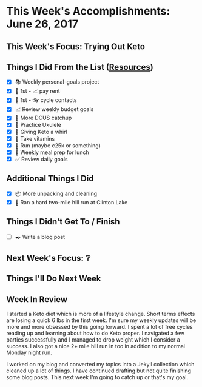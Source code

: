 # This Week's Accomplishments: June 26, 2017

## This Week's Focus: Trying Out Keto

## Things I Did From the List ([Resources](resources.md))

- [x] :books: Weekly personal-goals project
- [x] :calendar: 1st - :chart_with_upwards_trend: pay rent
- [x] :calendar: 1st - :eyeglasses: cycle contacts
- [x] :chart_with_upwards_trend: Review weekly budget goals
- [x] :evergreen_tree: More DCUS catchup
- [x] :guitar: Practice Ukulele
- [x] :muscle: Giving Keto a whirl
- [x] :muscle: Take vitamins
- [x] :running: Run (maybe c25k or something)
- [x] :stew: Weekly meal prep for lunch
- [x] :white_check_mark: Review daily goals

## Additional Things I Did

- [x] :package: More unpacking and cleaning
- [x] :running: Ran a hard two-mile hill run at Clinton Lake

## Things I Didn't Get To / Finish

- [ ] :black_nib: Write a blog post

## Next Week's Focus: :grey_question:

## Things I'll Do Next Week

## Week In Review

I started a Keto diet which is more of a lifestyle change. Short terms effects are losing a quick 6 lbs in the first week. I'm sure my weekly updates will be more and more obsessed by this going forward. I spent a lot of free cycles reading up and learning about how to do Keto proper. I navigated a few parties successfully and I managed to drop weight which I consider a success. I also got a nice 2+ mile hill run in too in addition to my normal Monday night run.

I worked on my blog and converted my topics into a Jekyll collection which cleaned up a lot of things. I have continued drafting but not quite finishing some blog posts. This next week I'm going to catch up or that's my goal.
